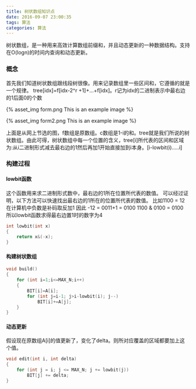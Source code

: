 ```yaml
---
title: 树状数组知识点
date: 2016-09-07 23:00:35
tags: 算法
categories: 算法
---
```


树状数组，是一种用来高效计算数组前缀和，并且动态更新的一种数据结构。支持在O(logn)的时间内查询和动态更新。

### 概念
首先我们知道树状数组跟线段树很像。用来记录数组里一些区间和，它遵循的就是一个规律。 tree[idx]=f[idx-2^r +1]+…+f[idx]。r记为idx的二进制表示中最右边的1后面0的个数

{% asset_img form.png This is an example image %}

{% asset_img form2.png This is an example image %}

上面是从网上节选的图，f数组是原数组。c数组是1-i的和。tree就是我们所说的树状数组。由此可得，树状数组中每一个位置的含义，tree[i]所代表的区间和区域为:从i二进制形式减去最右边的1然后再加1开始直接加到i本身。[i-lowbit(i).....i]

### 构建过程

#### lowbit函数
这个函数用来求二进制形式数中，最右边的1所在位置所代表的数值。
可以经过证明，以下方法可以快速找出最右边的1所在的位置所代表的数值。
比如1100 = 12
在计算机中负数是补码取反加1 
因此 -12 = 0011+1 = 0100
1100 & 0100 = 0100
所以lowbit函数求得最右边置1时的数字为4

``` c++
int lowbit(int x)
{
    return x&(-x);
}
```

#### 构建树状数组

``` c++
void build()
{ 
    for (int i=1;i<=MAX_N;i++)
    {
        BIT[i]=A[i];
        for (int j=i-1; j>i-lowbit(i); j--)
            BIT[i]+=A[j];
    }
}
```

#### 动态更新
假设现在原数组A[i]的值更新了，变化了delta。则所对应覆盖的区域都要加上这个值。
``` c++
void edit(int i, int delta)
{
    for (int j = i; j <= MAX_N; j += lowbit(j))
        BIT[j] += delta;
}
```